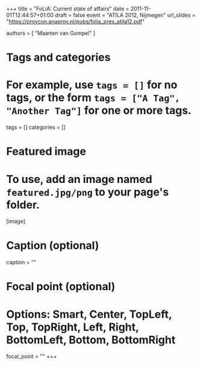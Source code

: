 +++
title = "FoLiA: Current state of affairs"
date = 2011-11-01T12:44:57+01:00
draft = false
event = "ATILA 2012, Nijmegen"
url_slides = "https://proycon.anaproy.nl/pubs/folia_pres_atila12.pdf"

authors = [ "Maarten van Gompel" ]

# Tags and categories
# For example, use `tags = []` for no tags, or the form `tags = ["A Tag", "Another Tag"]` for one or more tags.
tags = []
categories = []

# Featured image
# To use, add an image named `featured.jpg/png` to your page's folder.
[image]
  # Caption (optional)
  caption = ""

  # Focal point (optional)
  # Options: Smart, Center, TopLeft, Top, TopRight, Left, Right, BottomLeft, Bottom, BottomRight
  focal_point = ""
+++
